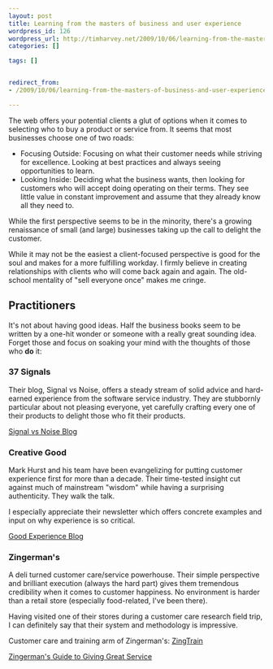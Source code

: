 ```yaml
---
layout: post
title: Learning from the masters of business and user experience
wordpress_id: 126
wordpress_url: http://timharvey.net/2009/10/06/learning-from-the-masters-of-business-and-user-experience/
categories: []

tags: []


redirect_from:
- /2009/10/06/learning-from-the-masters-of-business-and-user-experience/

---
```

The web offers your potential clients a glut of options when it comes to selecting who to buy a product or service from. It seems that most businesses choose one of two roads:

* Focusing Outside: Focusing on what their customer needs while striving for excellence. Looking at best practices and always seeing opportunities to learn.
* Looking Inside: Deciding what the business wants, then looking for customers who will accept doing operating on their terms. They see little value in constant improvement and assume that they already know all they need to.

While the first perspective seems to be in the minority, there's a growing renaissance of small (and large) businesses taking up the call to delight the customer.

While it may not be the easiest a client-focused perspective is good for the soul and makes for a more fulfilling workday. I firmly believe in creating relationships with clients who will come back again and again. The old-school mentality of "sell everyone once" makes me cringe.

## Practitioners

It's not about having good ideas. Half the business books seem to be written by a one-hit wonder or someone with a really great sounding idea. Forget those and focus on soaking your mind with the thoughts of those who **do** it:

### 37 Signals

Their blog, Signal vs Noise, offers a steady stream of solid advice and hard-earned experience from the software service industry. They are stubbornly particular about not pleasing everyone, yet carefully crafting every one of their products to delight those who fit their products.

[Signal vs Noise Blog](http://37signals.com/svn "Signal vs Noise")

### Creative Good

Mark Hurst and his team have been evangelizing for putting customer experience first for more than a decade. Their time-tested insight cut against much of mainstream "wisdom" while having a surprising authenticity. They walk the talk.

I especially appreciate their newsletter which offers concrete examples and input on why experience is so critical.

[Good Experience Blog](http://goodexperience.com/ "Good Experience")

### Zingerman's

A deli turned customer care/service powerhouse. Their simple perspective and brilliant execution (always the hard part) gives them tremendous credibility when it comes to customer happiness. No environment is harder than a retail store (especially food-related, I've been there).

Having visited one of their stores during a customer care research field trip, I can definitely say that their system and methodology is impressive.

Customer care and training arm of Zingerman's: [ZingTrain](http://zingtrain.com/home.php "ZingTrain")

[Zingerman's Guide to Giving Great Service](http://www.amazon.com/Zingermans-Guide-Giving-Great-Service/dp/1401301436/ref=sr_1_2?ie=UTF8&s=books&qid=1254854859&sr=8-2 "Guide to Giving Great Service")
